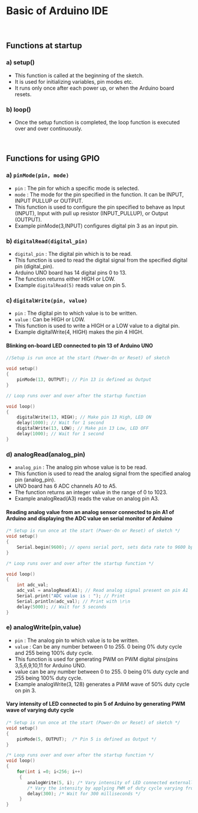 # Basic of Arduino IDE

<br>

## Functions at startup

### a)  setup()
    
   - This function is called at the beginning of the sketch.
   - It is used for initializing variables, pin modes etc.
   - It runs only once after each power up, or when the Arduino board resets.

### b)  loop()
    
   - Once the setup function is completed, the loop function is executed over and over continuously. 

<br>

## Functions for using GPIO

### a)  `pinMode(pin, mode)`

   - `pin` : The pin for which a specific mode is selected.
   - `mode` : The mode for the pin specified in the function. It can be INPUT, INPUT PULLUP or OUTPUT.
   - This function is used to configure the pin specified to behave as Input (INPUT), Input with pull up resistor (INPUT_PULLUP), or Output (OUTPUT).
   - Example pinMode(3,INPUT) configures digital pin 3 as an input pin.

### b)  `digitalRead(digital_pin)`

   - `digital_pin` : The digital pin which is to be read.
   - This function is used to read the digital signal from the specified digital pin (digital_pin).
   - Arduino UNO board has 14 digital pins 0 to 13.
   - The function returns either HIGH or LOW.
   - Example `digitalRead(5)` reads value on pin 5.

 

### c)  `digitalWrite(pin, value)`

   - `pin` : The digital pin to which value is to be written.
   - `value` : Can be HIGH or LOW.
   - This function is used to write a HIGH or a LOW value to a digital pin.
   - Example digitalWrite(4, HIGH) makes the pin 4 HIGH.


#### Blinking on-board LED connected to pin 13 of Arduino UNO

```cpp
//Setup is run once at the start (Power-On or Reset) of sketch 

void setup()
{
    pinMode(13, OUTPUT); // Pin 13 is defined as Output 
}

// Loop runs over and over after the startup function 

void loop()
{
    digitalWrite(13, HIGH); // Make pin 13 High, LED ON 
    delay(1000); // Wait for 1 second 
    digitalWrite(13, LOW); // Make pin 13 Low, LED OFF
    delay(1000); // Wait for 1 second 
}

```

### d)  analogRead(analog_pin)

   - `analog_pin` : The analog pin whose value is to be read.
   - This function is used to read the analog signal from the specified analog pin (analog_pin).
   - UNO board has 6 ADC channels A0 to A5.
   - The function returns an integer value in the range of 0 to 1023.
   - Example analogRead(A3) reads the value on analog pin A3.

#### Reading analog value from an analog sensor connected to pin A1 of Arduino and displaying the ADC value on serial monitor of Arduino
```cpp
/* Setup is run once at the start (Power-On or Reset) of sketch */
void setup()
{
    Serial.begin(9600); // opens serial port, sets data rate to 9600 bps 
}

/* Loop runs over and over after the startup function */

void loop()
{
    int adc_val;
    adc_val = analogRead(A1); // Read analog signal present on pin A1 
    Serial.print("ADC value is : "); // Print 
    Serial.println(adc_val); // Print with \r\n 
    delay(5000); // Wait for 5 seconds 
}
```

### e)  analogWrite(pin,value)

   - `pin` : The analog pin to which value is to be written.
   - `value` : Can be any number between 0 to 255. 0 being 0% duty cycle and 255 being 100% duty cycle.
   - This function is used for generating PWM on PWM digital pins(pins 3,5,6,9,10,11 for Arduino UNO.
   - value can be any number between 0 to 255. 0 being 0% duty cycle and 255 being 100% duty cycle.
   - Example analogWrite(3, 128) generates a PWM wave of 50% duty cycle on pin 3.

#### Vary intensity of LED connected to pin 5 of Arduino by generating PWM wave of varying duty cycle

```cpp
/* Setup is run once at the start (Power-On or Reset) of sketch */
void setup()
{
    pinMode(5, OUTPUT);  /* Pin 5 is defined as Output */
}

/* Loop runs over and over after the startup function */
void loop()
{
    for(int i =0; i<256; i++)
     {
        analogWrite(5, i); /* Vary intensity of LED connected externally to pin 5 of Arduino */
        /* Vary the intensity by applying PWM of duty cycle varying from 0 to 100% (writing value 0 to 255) */
        delay(300); /* Wait for 300 milliseconds */
     }
}
```
